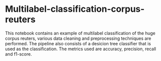# Multilabel-classification-corpus-reuters
This notebook contains an example of multilabel classification of the huge corpus reuters, various data cleaning and preprocessing techniques are performed. The pipeline also consists of a desicion tree classifier that is used as the classification. The metrics used are accuracy, precision, recall and f1-score.
